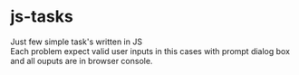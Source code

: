 # js-tasks
Just few simple task's written in JS  
Each problem expect valid user inputs in this cases with prompt dialog box and all ouputs are in browser console.
